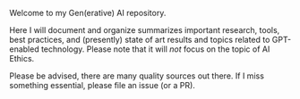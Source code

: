 Welcome to my Gen(erative) AI repository. 

Here I will document and organize summarizes important research, tools, best practices, and (presently) state of art results and topics related to GPT-enabled technology. Please note that it will _not_ focus on the topic of AI Ethics.  

Please be advised, there are many quality sources out there. If I miss something essential, please file an issue (or a PR). 




